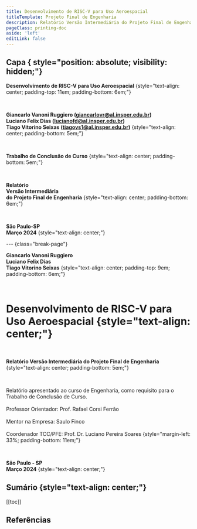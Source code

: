```yaml
---
title: Desenvolvimento de RISC-V para Uso Aeroespacial
titleTemplate: Projeto Final de Engenharia
description: Relatório Versão Intermediária do Projeto Final de Engenharia
pageClass: printing-doc
aside: 'left'
editLink: false
---
```


## Capa { style="position: absolute; visibility: hidden;"}

**Desenvolvimento de RISC-V para Uso Aeroespacial**
{style="text-align: center; padding-top: 11em; padding-bottom: 6em;"}

<br/>

**Giancarlo Vanoni Ruggiero (giancarlovr@al.insper.edu.br)**  
**Luciano Felix Dias (lucianofd@al.insper.edu.br)**  
**Tiago Vitorino Seixas (tiagovs1@al.insper.edu.br)**
{style="text-align: center; padding-bottom: 5em;"}

<br/>

**Trabalho de Conclusão de Curso**
{style="text-align: center; padding-bottom: 5em;"}

<br/>

**Relatório**  
**Versão Intermediária**  
**do Projeto Final de Engenharia**
{style="text-align: center; padding-bottom: 6em;"}

<br/>

**São Paulo-SP**  
**Março 2024**
{style="text-align: center;"}

--- {class="break-page"}

**Giancarlo Vanoni Ruggiero**  
**Luciano Felix Dias**  
**Tiago Vitorino Seixas**
{style="text-align: center; padding-top: 9em; padding-bottom: 6em;"}

<br/>

# Desenvolvimento de RISC-V para Uso Aeroespacial  {style="text-align: center;"}

<br/>

**Relatório Versão Intermediária do Projeto Final de Engenharia**
{style="text-align: center; padding-bottom: 5em;"}

<br/>

Relatório apresentado ao curso de Engenharia, como requisito para o Trabalho de Conclusão de Curso.<br/><br/>
Professor Orientador: Prof. Rafael Corsi Ferrão<br/><br/>
Mentor na Empresa: Saulo Finco<br/><br/>
Coordenador TCC/PFE: Prof. Dr. Luciano Pereira Soares
{style="margin-left: 33%; padding-bottom: 11em;"}

<br/>

**São Paulo - SP**  
**Março 2024**
{style="text-align: center;"}

## Sumário {style="text-align: center;"}

[[toc]]

<!--@include: @/report/.resumo.md-->
<!--@include: @/report/.abstract.md-->
<!--@include: @/report/.introducao.md-->
<!--@include: @/report/.metodologia.md-->
<!--@include: @/report/.resultados.md-->
<!--@include: @/report/.conclusao.md-->

## Referências

<style>
    .printing-doc {
        p,
        li {
            text-align: justify;
        }

        .break-page,
        h2 {
            page-break-before : always;
        }

        hr {
            margin: 32px 0;
        }

        h1,
        h2,
        h3,
        h4,
        h5,
        h6 {
            font-size: 12pt;
        }

        .table-of-contents {
            ul {
                list-style: none;
            }

            li:nth-child(1),
            li:nth-child(2) {
                display: none;
            }
        }

        .footnotes-list {
            list-style: none;
            padding-left: 0;
        }
        .footnotes-sep,
        .footnote-backref {
            display: none;
        }

        @media print {
            font-size: 12pt;
            font-family: "Times New Roman";

            h2 {
                padding-top: 0;
                border-top: none;
            }

            p {
                line-height: 14pt;
            }

            hr.break-page {
                opacity: 0;
            }

            .VPNav,
            .VPLocalNav,
            .VPFooter,
            .header-anchor {
                display: none;
            }
        }
    }
</style>
